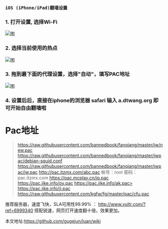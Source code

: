 ### `iOS (iPhone/iPad)翻墙设置`

### 1. 打开设置, 选择Wi-Fi 


![图](https://raw.githubusercontent.com/bannedbook/fanqiang/master/ios/1.png)


### 2. 选择当前使用的热点


![图](https://raw.githubusercontent.com/bannedbook/fanqiang/master/ios/2.png)


### 3. 拖到最下面的代理设置，选择"自动"，填写PAC地址

![图](https://raw.githubusercontent.com/bannedbook/fanqiang/master/ios/3.png)

### 4. 设置后后，直接在iphone的浏览器 safari 输入 a.dtwang.org 即可开始自由翻墙啦

# Pac地址
> https://raw.githubusercontent.com/bannedbook/fanqiang/master/jw/new.pac
> https://raw.githubusercontent.com/bannedbook/fanqiang/master/jwpac/debian-squid.conf 
> https://raw.githubusercontent.com/bannedbook/fanqiang/master/jwpac/jw.pac
> http://pac.itzmx.com/abc.pac  帐号：root   密码：pac.itzmx.com
> https://pac.mcplay.cn/jp.pac
> https://pac.jike.info/py.pac
> https://pac.jike.info/ak.pac> 
> https://pac.jike.info/ji.pac
> https://raw.githubusercontent.com/kgfw/fg/master/pac/cfu.pac


 推荐服务器，速度飞快，SLA可用性99.99% ： http://www.vultr.com/?ref=6999340
搭配锐速，网页打开速度翻十倍，效果更加。



本文地址:https://github.com/gugejun/luan/wiki
